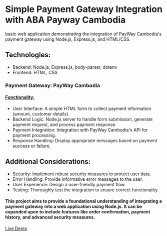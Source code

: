 # Simple Payment Gateway Integration with ABA Payway Cambodia

basic web application demonstrating the integration of PayWay Cambodia's payment gateway using Node.js, Express.js, and HTML/CSS.

## Technologies:

- Backend: Node.js, Express.js, body-parser, dotenv
- Frontend: HTML, CSS

### Payment Gateway: PayWay Cambodia

#### <ins>Functionality: </ins>

- User Interface: A simple HTML form to collect payment information (amount, customer details).
- Backend Logic: Node.js server to handle form submission, generate payment request, and process payment response.
- Payment Integration: Integration with PayWay Cambodia's API for payment processing.
- Response Handling: Display appropriate messages based on payment success or failure.

## Additional Considerations:

- Security: Implement robust security measures to protect user data.
- Error Handling: Provide informative error messages to the user.
- User Experience: Design a user-friendly payment flow.
- Testing: Thoroughly test the integration to ensure correct functionality.

#### This project aims to provide a foundational understanding of integrating a payment gateway into a web application using Node.js. It can be expanded upon to include features like order confirmation, payment history, and advanced security measures.

[Live Demo](https://aba-payway-cambodia.onrender.com/)
